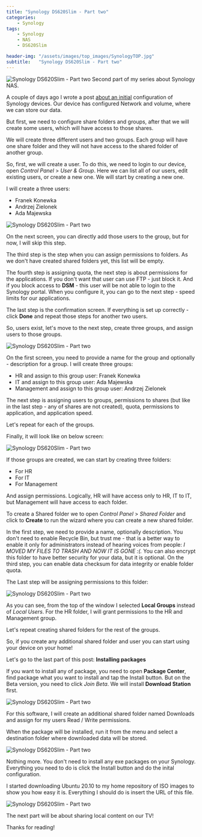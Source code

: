 ```yaml
---
title: "Synology DS620Slim - Part two"
categories:
    - Synology
tags:
    - Synology
    - NAS
    - DS620Slim

header-img: "/assets/images/top_images/SynologyTOP.jpg"
subtitle:   "Synology DS620Slim - Part two"
---
```

![Synology DS620Slim - Part two](/assets/images/top_images/SynologyTOP.jpg) Second part of my series about Synology NAS.

A couple of days ago I wrote a post [about an initial](https://www.piesik.me/2020/11/29/Synology-Part1/) configuration of Synology devices. Our device has configured Network and volume, where we can store our data.

But first, we need to configure share folders and groups, after that we will create some users, which will have access to those shares.

We will create three different users and two groups. Each group will have one share folder and they will not have access to the shared folder of another group.

So, first, we will create a user. To do this, we need to login to our device, open *Control Panel* > *User & Group*. Here we can list all of our users, edit existing users, or create a new one. We will start by creating a new one.

I will create a three users:

* Franek Konewka
* Andrzej Zielonek
* Ada Majewska

![Synology DS620Slim - Part two](/assets/images/posts/Synology-Part2/01.png)

On the next screen, you can directly add those users to the group, but for now, I will skip this step.

The third step is the step when you can assign permissions to folders. As we don't have created shared folders yet, this list will be empty.

The fourth step is assigning quota, the next step is about permissions for the applications. If you don't want that user can use FTP - just block it. And if you block access to **DSM** - this user will be not able to login to the Synology portal. When you configure it, you can go to the next step - speed limits for our applications.

The last step is the confirmation screen. If everything is set up correctly - click **Done** and repeat those steps for another two users.

So, users exist, let's move to the next step, create three groups, and assign users to those groups.

![Synology DS620Slim - Part two](/assets/images/posts/Synology-Part2/02.png)

On the first screen, you need to provide a name for the group and optionally - description for a group. I will create three groups:

* HR and assign to this group user: Franek Konewka
* IT and assign to this group user: Ada Majewska
* Management and assign to this group user: Andrzej Zielonek

The next step is assigning users to groups, permissions to shares (but like in the last step - any of shares are not created), quota, permissions to application, and application speed.

Let's repeat for each of the groups.

Finally, it will look like on below screen:

![Synology DS620Slim - Part two](/assets/images/posts/Synology-Part2/03.png)

If those groups are created, we can start by creating three folders:

* For HR
* For IT
* For Management

And assign permissions. Logically, HR will have access only to HR, IT to IT, but Management will have access to each folder.

To create a Shared folder we to open *Control Panel* > *Shared Folder* and click to **Create** to run the wizard where you can create a new shared folder.

In the first step, we need to provide a name, optionally description. You don't need to enable Recycle Bin, but trust me - that is a better way to enable it only for administrators instead of hearing voices from people: *I MOVED MY FILES TO TRASH AND NOW IT IS GONE :(.* You can also encrypt this folder to have better security for your data, but it is optional. On the third step, you can enable data checksum for data integrity or enable folder quota.

The Last step will be assigning permissions to this folder:

![Synology DS620Slim - Part two](/assets/images/posts/Synology-Part2/04.png)

As you can see, from the top of the window I selected **Local Groups** instead of *Local Users*. For the HR folder, I will grant permissions to the HR and Management group.  

Let's repeat creating shared folders for the rest of the groups.

So, if you create any additional shared folder and user you can start using your device on your home!

Let's go to the last part of this post: **Installing packages**

If you want to install any of package, you need to open **Package Center**, find package what you want to install and tap the Install button. But on the Beta version, you need to click *Join Beta*. We will install **Download Station** first.

![Synology DS620Slim - Part two](/assets/images/posts/Synology-Part2/05.png)

For this software, I will create an additional shared folder named Downloads and assign for my users Read / Write permissions.

When the package will be installed, run it from the menu and select a destination folder where downloaded data will be stored.

![Synology DS620Slim - Part two](/assets/images/posts/Synology-Part2/06.png)

Nothing more. You don't need to install any exe packages on your Synology. Everything you need to do is click the Install button and do the inital configuration.

I started downloading Ubuntu 20.10 to my home repository of ISO images to show you how easy it is. Everything I should do is insert the URL of this file.

![Synology DS620Slim - Part two](/assets/images/posts/Synology-Part2/07.png)

The next part will be about sharing local content on our TV!

Thanks for reading!

